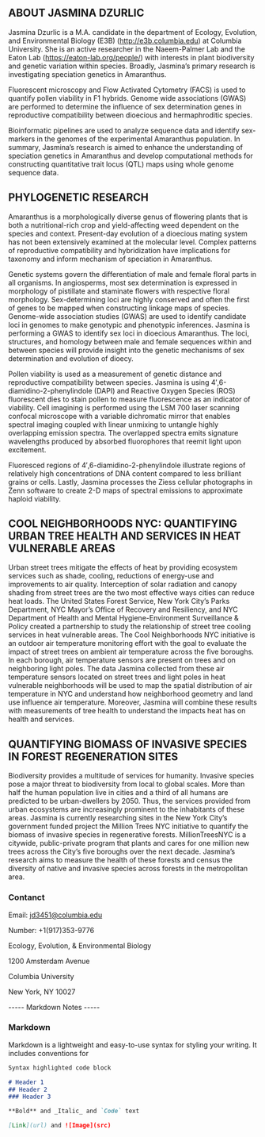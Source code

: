 ## ABOUT JASMINA DZURLIC

Jasmina Dzurlic is a M.A. candidate in the department of Ecology, Evolution, and Environmental Biology (E3B) (http://e3b.columbia.edu) at Columbia University. She is an active researcher in the Naeem-Palmer Lab and the Eaton Lab (https://eaton-lab.org/people/) with interests in plant biodiversity and genetic variation within species. Broadly, Jasmina’s primary research is investigating speciation genetics in Amaranthus. 

Fluorescent microscopy and Flow Activated Cytometry (FACS) is used to quantify pollen viability in F1 hybrids. Genome wide associations (GWAS) are performed to determine the influence of sex determination genes in reproductive compatibility between dioecious and hermaphroditic species.

Bioinformatic pipelines are used to analyze sequence data and identify sex-markers in the genomes of the experimental Amaranthus population. In summary, Jasmina’s research is aimed to enhance the understanding of speciation genetics in Amaranthus and develop computational methods for constructing quantitative trait locus (QTL) maps using whole genome sequence data.

## PHYLOGENETIC RESEARCH

Amaranthus is a morphologically diverse genus of flowering plants that is both a nutritional-rich crop and yield-affecting weed dependent on the species and context. Present-day evolution of a dioecious mating system has not been extensively examined at the molecular level. Complex patterns of reproductive compatibility and hybridization have implications for taxonomy and inform mechanism of speciation in Amaranthus.

Genetic systems govern the differentiation of male and female floral parts in all organisms. In angiosperms, most sex determination is expressed in morphology of pistillate and staminate flowers with respective floral morphology. Sex-determining loci are highly conserved and often the first of genes to be mapped when constructing linkage maps of species. Genome-wide association studies (GWAS) are used to identify candidate loci in genomes to make genotypic and phenotypic inferences. Jasmina is performing a GWAS to identify sex loci in dioecious Amaranthus. The loci, structures, and homology between male and female sequences within and between species will provide insight into the genetic mechanisms of sex determination and evolution of dioecy.

Pollen viability is used as a measurement of genetic distance and reproductive compatibility between species. Jasmina is using 4′,6-diamidino-2-phenylindole (DAPI) and Reactive Oxygen Species (ROS) fluorescent dies to stain pollen to measure fluorescence as an indicator of viability. Cell imagining is performed using the LSM 700 laser scanning confocal microscope with a variable dichromatic mirror that enables spectral imaging coupled with linear unmixing to untangle highly overlapping emission spectra. The overlapped  spectra emits signature wavelengths produced by absorbed fluorophores that reemit light upon excitement. 

Fluoresced regions of 4′,6-diamidino-2-phenylindole illustrate regions of relatively high concentrations of DNA content compared to less brilliant grains or cells. Lastly, Jasmina processes the Ziess cellular photographs in Zenn software to create 2-D maps of spectral emissions to approximate haploid viability. 


## COOL NEIGHBORHOODS NYC: QUANTIFYING URBAN TREE HEALTH AND SERVICES IN HEAT VULNERABLE AREAS

Urban street trees mitigate the effects of heat by providing ecosystem services such as shade, cooling, reductions of energy-use and improvements to air quality. Interception of solar radiation and canopy shading from street trees are the two most effective ways cities can reduce heat loads. The United States Forest Service, New York City’s Parks Department, NYC Mayor’s Office of Recovery and Resiliency, and NYC Department of Health and Mental Hygiene-Environment Surveillance & Policy created a partnership to study the relationship of street tree cooling services in heat vulnerable areas. The Cool Neighborhoods NYC initiative is an outdoor air temperature monitoring effort with the goal to evaluate the impact of street trees on ambient air temperature across the five boroughs. In each borough, air temperature sensors are present on trees and on neighboring light poles. The data Jasmina collected from these air temperature sensors located on street trees and light poles in heat vulnerable neighborhoods will be used to map the spatial distribution of air temperature in NYC and understand how neighborhood geometry and land use influence air temperature. Moreover, Jasmina will combine these results with measurements of tree health to understand the impacts heat has on health and services.

## QUANTIFYING BIOMASS OF INVASIVE SPECIES IN FOREST REGENERATION SITES


Biodiversity provides a multitude of services for humanity. Invasive species pose a major threat to biodiversity from local to global scales. More than half the human population live in cities and a third of all humans are predicted to be urban-dwellers by 2050.  Thus, the services provided from urban ecosystems are increasingly prominent to the inhabitants of these areas. Jasmina is currently researching sites in the New York City’s government funded project the Million Trees NYC initiative to quantify the biomass of invasive species in regenerative forests. MillionTreesNYC is a citywide, public-private program that plants and cares for one million new trees across the City’s five boroughs over the next decade. Jasmina’s research aims to measure the health of these forests and census the diversity of native and invasive species across forests in the metropolitan area.

### Contanct 

Email: jd3451@columbia.edu

Number: +1(917)353-9776


Ecology, Evolution, & Environmental Biology

1200 Amsterdam Avenue

Columbia University

New York, NY 10027

----- Markdown Notes -----
### Markdown

Markdown is a lightweight and easy-to-use syntax for styling your writing. It includes conventions for

```markdown
Syntax highlighted code block

# Header 1
## Header 2
### Header 3

**Bold** and _Italic_ and `Code` text

[Link](url) and ![Image](src)
```
